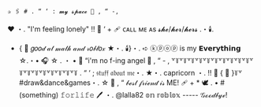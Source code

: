 
    ✰ 🖇️ # . “ ‘ : 𝓶𝔂 𝓼𝓹𝓪𝓬𝓮 🥡 , “ -,
 ♥ ・. "I'm feeling lonely" !!  🏹 
 ‘ + 🩹 ᴄᴀʟʟ ᴍᴇ ᴀs 𝓼𝓱𝓮/𝓱𝓮𝓻/𝓱𝓮𝓻𝓼 .・🕯️.
 * { 🥄 𝑔𝑜𝑜𝒹 𝒶𝓉 𝓂𝒶𝓉𝒽 𝒶𝓃𝒹 𝓇𝑜𝒷𝓁𝑜𝓍 ★・.
🕯️}・. ➪ ⓚⓟⓞⓟ is my 𝗘𝘃𝗲𝗿𝘆𝘁𝗵𝗶𝗻𝗴 ☆.・• 🎧 
 ☆ . ・ • 🤍 “i'm no f-ing angel 🦴 , “  - ,
꒷꒦꒷꒦꒷꒦꒷꒦꒷꒦꒷꒦꒷꒦꒷꒦꒷꒦꒷꒦꒷꒦꒷꒦꒷꒦꒷꒦꒷꒦꒷꒦꒷꒦꒷꒦
          . “ ‘ ;  𝔰𝔱𝔲𝔣𝔣 𝔞𝔟𝔬𝔲𝔱 𝔪𝔢・.
         ★・. capricorn ・.  !!  🏹
     { 🐇 }꒦꒷ #draw&dance&games・. ☆
     🥡 , “ 𝒷ℯ𝓈𝓉 𝒻𝓇𝒾ℯ𝓃𝒹 𝒾𝓈 ME! 🩹 + *
     🕊 . • #(something) 𝚏𝚘𝚛𝚕𝚒𝚏𝚎 🖊 ・.
     @lalla82 𝕠𝕟 𝕣𝕠𝕓𝕝𝕠𝕩 ----- 𝒢ℴℴ𝒹𝒷𝓎ℯ!
